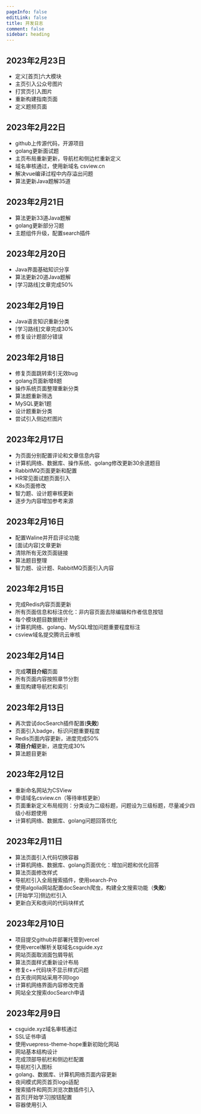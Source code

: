```yaml
---
pageInfo: false
editLink: false
title: 开发日志
comment: false
sidebar: heading
---
```


## 2023年2月23日

- 定义[首页]六大模块
- 主页引入公众号图片
- 打赏页引入图片
- 重新构建指南页面
- 定义题频页面

## 2023年2月22日

- github上传源代码，开源项目
- golang更新面试题
- 主页布局重新更新，导航栏和侧边栏重新定义
- 域名审核通过，使用新域名 csview.cn
- 解决vue编译过程中内存溢出问题
- 算法更新Java题解35道

## 2023年2月21日

- 算法更新33道Java题解
- golang更新部分习题
- 主题组件升级，配置search插件



## 2023年2月20日

- Java界面基础知识分享
- 算法更新20道Java题解
- [学习路线]文章完成50%



## 2023年2月19日

- Java语言知识重新分类
- [学习路线]文章完成30%
- 修复设计题部分错误



## 2023年2月18日

- 修复页面跳转索引无效bug
- golang页面新增8题
- 操作系统页面整理重新分类
- 算法题重新筛选
- MySQL更新1题
- 设计题重新分类
- 尝试引入侧边栏图片



## 2023年2月17日

- 为页面分别配置评论和文章信息内容
- 计算机网络、数据库、操作系统、golang修改更新30余道题目
- RabbitMQ页面更新和配置
- HR常见面试题页面引入
- K8s页面修改
- 智力题、设计题审核更新
- 逐步为内容增加参考来源



## 2023年2月16日

- 配置Waline并开启评论功能
- [面试内容]文章更新
- 清除所有无效页面链接
- 算法题目整理
- 智力题、设计题、RabbitMQ页面引入内容



## 2023年2月15日

- 完成Redis内容页面更新
- 所有页面信息和标注优化：非内容页面去除编辑和作者信息按钮
- 每个模块题目数据统计
- 计算机网络、golang、MySQL增加问题重要程度标注
- csview域名提交腾讯云审核



## 2023年2月14日

- 完成**项目介绍**页面
- 所有页面内容按照章节分割
- 重现构建导航栏和索引



## 2023年2月13日

- 再次尝试docSearch插件配置(**失败**)
- 页面引入badge，标识问题重要程度
- Redis页面内容更新，进度完成50%
- **项目介绍**更新，进度完成30%
- 算法题目更新



## 2023年2月12日

- 重新命名网站为CSView
- 申请域名csview.cn（等待审核更新）
- 页面重新定义布局规则：分类设为二级标题，问题设为三级标题，尽量减少四级小标题使用
- 计算机网络、数据库、golang问题回答优化



## 2023年2月11日

- 算法页面引入代码切换容器
- 计算机网络、数据库、golang页面优化：增加问题和优化回答
- 算法页面修改样式
- 导航栏引入全局搜索插件，使用search-Pro
- 使用algolia网站配置docSearch爬虫，构建全文搜索功能（**失败**）
- [开始学习]侧边栏引入
- 更新白天和夜间的代码块样式

## 2023年2月10日

- 项目提交github并部署托管到vercel
- 使用vercel解析关联域名csguide.xyz
- 网站页面取消面包屑导航
- 算法页面样式重新设计布局
- 修复c++代码块不显示样式问题
- 白天夜间网站采用不同logo
- 计算机网络界面内容修改完善
- 网站全文搜索docSearch申请

## 2023年2月9日

- csguide.xyz域名审核通过
- SSL证书申请
- 使用vuepress-theme-hope重新初始化网站
- 网站基本结构设计
- 完成顶部导航栏和侧边栏配置
- 导航栏引入图标
- golang、数据库、计算机网络页面内容更新
- 夜间模式网页首页logo适配
- 搜索插件和网页浏览次数插件引入
- 首页[开始学习]按钮配置
- 容器使用引入